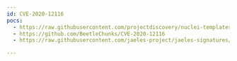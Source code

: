 ```yaml
---
id: CVE-2020-12116
pocs:
  - https://raw.githubusercontent.com/projectdiscovery/nuclei-templates/master/cves/2020/CVE-2020-12116.yaml
  - https://github.com/BeetleChunks/CVE-2020-12116
  - https://raw.githubusercontent.com/jaeles-project/jaeles-signatures/master/cves/zoho-path-traversal-cve-2020-12116.yaml

---
```

